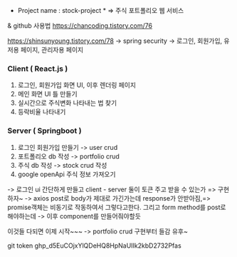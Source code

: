 * Project name : stock-project *
=> 주식 포트폴리오 웹 서비스

& github 사용법
https://chancoding.tistory.com/76

https://shinsunyoung.tistory.com/78
-> spring security
-> 로그인, 회원가입, 유저용 페이지, 관리자용 페이지
### Client ( React.js ) ###
1. 로그인, 회원가입 화면 UI, 이후 렌더링 페이지 
2. 메인 화면 UI 틀 만들기
3. 실시간으로 주식변화 나타내는 법 찾기
4. 등락비율 나타내기


### Server ( Springboot ) ###

1. 로그인 회원가입 만들기 -> user crud
2. 포트폴리오 db 작성 -> portfolio crud
3. 주식 db 작성 -> stock crud 작성
4. google openApi 주식 정보 가져오기

-> 로그인 ui 간단하게 만들고 client - server 둘이 토큰 주고 받을 수 있는가 => 구현하자~
-> axios post로 body가 제대로 가긴가는데 response가 안받아짐,=> promise객체는 비동기로 작동하여서 그렇다고한다.
그리고 form method를 post로 해야하는데 -> 이후 component를 만들어줘야할듯

이것들 다되면 이제 시작~~~
-> portfolio crud 구현부터 들감 유후~

git token
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